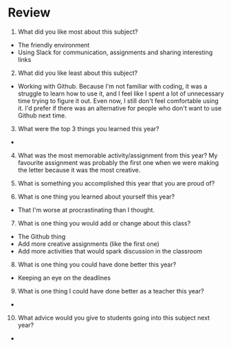 # Review

1. What did you like most about this subject?
- The friendly environment
- Using Slack for communication, assignments and sharing interesting links

2. What did you like least about this subject?
- Working with Github. Because I'm not familiar with coding, it was a struggle to learn how to use it, and I feel like I spent a lot of unnecessary time trying to figure it out. Even now, I still don't feel comfortable using it. I'd prefer if there was an alternative for people who don't want to use Github next time.

3. What were the top 3 things you learned this year?
- 

4. What was the most memorable activity/assignment from this year?
My favourite assignment was probably the first one when we were making the letter because it was the most creative.

5. What is something you accomplished this year that you are proud of?


6. What is one thing you learned about yourself this year?
- That I'm worse at procrastinating than I thought.


7. What is one thing you would add or change about this class?
- The Github thing
- Add more creative assignments (like the first one)
- Add more activities that would spark discussion in the classroom

8. What is one thing you could have done better this year?
- Keeping an eye on the deadlines

9. What is one thing I could have done better as a teacher this year?
- 

10. What advice would you give to students going into this subject next year?
- 
